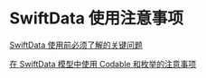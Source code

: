 # SwiftData 使用注意事项

[SwiftData 使用前必须了解的关键问题](https://fatbobman.com/zh/posts/key-considerations-before-using-swiftdata/)

[在 SwiftData 模型中使用 Codable 和枚举的注意事项](https://fatbobman.com/zh/posts/considerations-for-using-codable-and-enums-in-swiftdata-models/#codable-的持久化策略)


